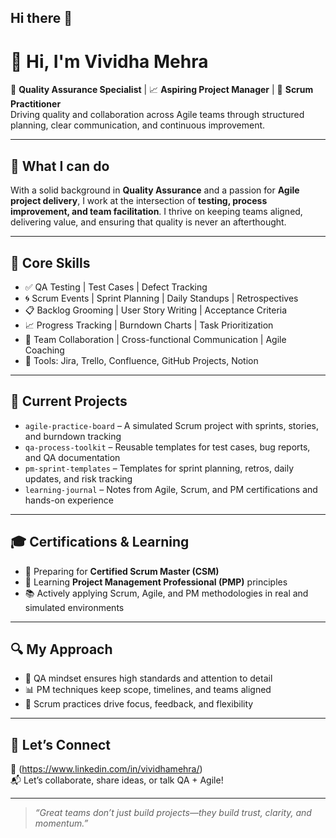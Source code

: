 ## Hi there 👋
# 👋 Hi, I'm Vividha Mehra

🧪 **Quality Assurance Specialist** | 📈 **Aspiring Project Manager** | 🧭 **Scrum Practitioner**  
Driving quality and collaboration across Agile teams through structured planning, clear communication, and continuous improvement.

---

## 💼 What I can do 

With a solid background in **Quality Assurance** and a passion for **Agile project delivery**, I work at the intersection of **testing, process improvement, and team facilitation**. I thrive on keeping teams aligned, delivering value, and ensuring that quality is never an afterthought.

---

## 🧠 Core Skills

- ✅ QA Testing | Test Cases | Defect Tracking  
- 🌀 Scrum Events | Sprint Planning | Daily Standups | Retrospectives  
- 📋 Backlog Grooming | User Story Writing | Acceptance Criteria  
- 📈 Progress Tracking | Burndown Charts | Task Prioritization  
- 💬 Team Collaboration | Cross-functional Communication | Agile Coaching  
- 🧰 Tools: Jira, Trello, Confluence, GitHub Projects, Notion  

---

## 📁 Current Projects

- `agile-practice-board` – A simulated Scrum project with sprints, stories, and burndown tracking  
- `qa-process-toolkit` – Reusable templates for test cases, bug reports, and QA documentation  
- `pm-sprint-templates` – Templates for sprint planning, retros, daily updates, and risk tracking  
- `learning-journal` – Notes from Agile, Scrum, and PM certifications and hands-on experience  

---

## 🎓 Certifications & Learning

- 🎯 Preparing for **Certified Scrum Master (CSM)**  
- 🎯 Learning **Project Management Professional (PMP)** principles  
- 📚 Actively applying Scrum, Agile, and PM methodologies in real and simulated environments  

---

## 🔍 My Approach

- 🧪 QA mindset ensures high standards and attention to detail  
- 📊 PM techniques keep scope, timelines, and teams aligned  
- 🧘 Scrum practices drive focus, feedback, and flexibility  

---

## 🤝 Let’s Connect

🔗 (https://www.linkedin.com/in/vividhamehra/)  
📬 Let’s collaborate, share ideas, or talk QA + Agile!

---

> _“Great teams don’t just build projects—they build trust, clarity, and momentum.”_


<!--
**mehravividha/mehravividha** is a ✨ _special_ ✨ repository because its `README.md` (this file) appears on your GitHub profile.

Here are some ideas to get you started:

- 🔭 I’m currently working on ...
- 🌱 I’m currently learning ...
- 👯 I’m looking to collaborate on ...
- 🤔 I’m looking for help with ...
- 💬 Ask me about ...
- 📫 How to reach me: ...
- 😄 Pronouns: ...
- ⚡ Fun fact: ...
-->
